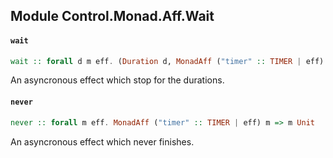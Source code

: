 ## Module Control.Monad.Aff.Wait

#### `wait`

``` purescript
wait :: forall d m eff. (Duration d, MonadAff ("timer" :: TIMER | eff) m) => d -> m Unit
```

An asyncronous effect which stop for the durations.

#### `never`

``` purescript
never :: forall m eff. MonadAff ("timer" :: TIMER | eff) m => m Unit
```

An asyncronous effect which never finishes.


